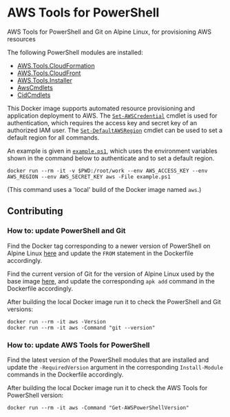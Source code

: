 # AWS Tools for PowerShell

AWS Tools for PowerShell and Git on Alpine Linux, for provisioning AWS resources

The following PowerShell modules are installed:

- [AWS.Tools.CloudFormation](https://www.powershellgallery.com/packages/AWS.Tools.CloudFormation)
- [AWS.Tools.CloudFront](https://www.powershellgallery.com/packages/AWS.Tools.CloudFront)
- [AWS.Tools.Installer](https://www.powershellgallery.com/packages/AWS.Tools.Installer)
- [AwsCmdlets](AwsCmdlets)
- [CidCmdlets](CidCmdlets)

This Docker image supports automated resource provisioning and application 
deployment to AWS. The [`Set-AWSCredential`][credentials] cmdlet is 
used for authentication, which requires the access key and secret key of an 
authorized IAM user. The [`Set-DefaultAWSRegion`][region] cmdlet can be used to 
set a default region for all commands.

An example is given in [`example.ps1`](example.ps1), which uses the environment 
variables shown in the command below to authenticate and to set a default 
region.

```
docker run --rm -it -v $PWD:/root/work --env AWS_ACCESS_KEY --env AWS_REGION --env AWS_SECRET_KEY aws -File example.ps1
```

(This command uses a 'local' build of the Docker image named `aws`.)

[credentials]: https://docs.aws.amazon.com/powershell/latest/userguide/specifying-your-aws-credentials.html
[region]: https://docs.aws.amazon.com/powershell/latest/userguide/pstools-installing-specifying-region.html

## Contributing

### How to: update PowerShell and Git

Find the Docker tag corresponding to a newer version of PowerShell on Alpine 
Linux [here](https://hub.docker.com/_/microsoft-powershell) and update the 
`FROM` statement in the Dockerfile accordingly.

Find the current version of Git for the version of Alpine Linux used by the 
base image [here](https://pkgs.alpinelinux.org/packages), and update the 
corresponding `apk add` command in the Dockerfile accordingly.

After building the local Docker image run it to check the PowerShell and Git 
versions:

```
docker run --rm -it aws -Version
docker run --rm -it aws -Command "git --version"
```


### How to: update AWS Tools for PowerShell

Find the latest version of the PowerShell modules that are installed and update 
the `-RequiredVersion` argument in the corresponding `Install-Module` commands 
in the Dockerfile accordingly.

After building the local Docker image run it to check the AWS Tools for 
PowerShell version:

```
docker run --rm -it aws -Command "Get-AWSPowerShellVersion"
```
